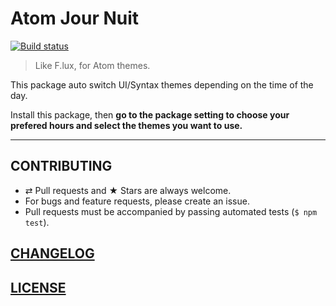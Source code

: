 # Atom Jour Nuit

[![Build status](https://img.shields.io/travis/MoOx/atom-jour-nuit/master.svg?branch=master&label=build)](https://travis-ci.org/MoOx/atom-jour-nuit)

> Like F.lux, for Atom themes.

This package auto switch UI/Syntax themes depending on the time of the day.

Install this package, then **go to the package setting to choose your prefered hours and select the themes you want to use.**

---

## CONTRIBUTING

* ⇄ Pull requests and ★ Stars are always welcome.
* For bugs and feature requests, please create an issue.
* Pull requests must be accompanied by passing automated tests (`$ npm test`).

## [CHANGELOG](CHANGELOG.md)

## [LICENSE](LICENSE)
